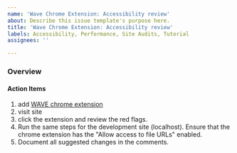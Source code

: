 ```yaml
---
name: 'Wave Chrome Extension: Accessibility review'
about: Describe this issue template's purpose here.
title: 'Wave Chrome Extension: Accessibility review'
labels: Accessibility, Performance, Site Audits, Tutorial
assignees: ''

---
```


### Overview

#### Action Items
1. add [WAVE chrome extension](https://chrome.google.com/webstore/detail/wave-evaluation-tool/jbbplnpkjmmeebjpijfedlgcdilocofh)
2. visit site
3. click the extension and review the red flags.
4. Run the same steps for the development site (localhost). Ensure that the chrome extension has the "Allow access to file URLs" enabled.
5. Document all suggested changes in the comments.
